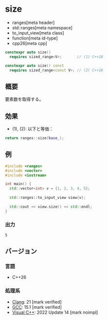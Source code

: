 # size
* ranges[meta header]
* std::ranges[meta namespace]
* to_input_view[meta class]
* function[meta id-type]
* cpp26[meta cpp]

```cpp
constexpr auto size()
  requires sized_range<V>;       // (1) C++26

constexpr auto size() const
  requires sized_range<const V>; // (2) C++26
```

## 概要
要素数を取得する。

## 効果
- (1), (2): 以下と等価：

```cpp
return ranges::size(base_);
```


## 例
```cpp example
#include <ranges>
#include <vector>
#include <iostream>

int main() {
  std::vector<int> v = {1, 2, 3, 4, 5};
  
  std::ranges::to_input_view view{v};
  
  std::cout << view.size() << std::endl;
}
```

### 出力
```
5
```

## バージョン
### 言語
- C++26

### 処理系
- [Clang](/implementation.md#clang): 21 [mark verified]
- [GCC](/implementation.md#gcc): 15.1 [mark verified]
- [Visual C++](/implementation.md#visual_cpp): 2022 Update 14 [mark noimpl]
